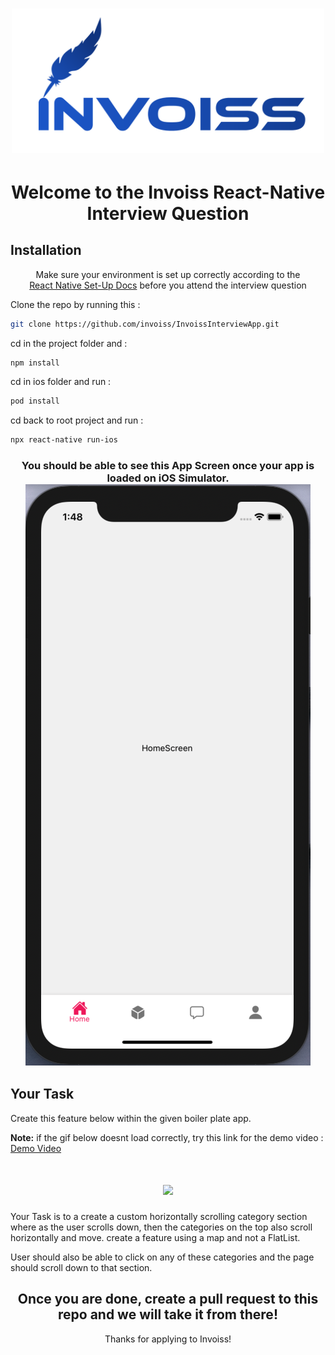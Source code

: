 

[<h1 align="center"><img width="500" src="./ReadMeAssets/Invoiss-logo.png"></h1>](https://invoiss.com)

<div align="center">
<h1>Welcome to the Invoiss React-Native Interview Question</h1> 
</div> 

## Installation

<div align="center">

Make sure your environment is set up correctly according to the  
[React Native Set-Up Docs](https://reactnative.dev/docs/environment-setup) 
before you attend the interview question
</div> 



<p>Clone the repo by running this : </p>

```bash
git clone https://github.com/invoiss/InvoissInterviewApp.git
```

<p>cd in the project folder and :  </p>

```bash
npm install
```
<p>cd in ios folder and run :  </p>

```bash
pod install
```

<p>cd back to root project and run :  </p>

```bash
npx react-native run-ios
```


<h3 align="center">
You should be able to see this App Screen once your app is loaded on iOS Simulator. </br>
<img src="./ReadMeAssets/app-screen.png">
</h3>

## Your Task
Create this feature below within the given boiler plate app.

**Note:** if the gif below doesnt load correctly, try this link for the demo video : [Demo Video](https://reactnative.dev/docs/environment-setup)
<h1 align="center"><img src="./ReadMeAssets/app-example.gif"></h1>

Your Task is to a create a custom horizontally scrolling category section where as the user scrolls down, 
then the categories on the top also scroll horizontally and move. 
create a feature using a map and not a FlatList. 

User should also be able to click on any of these categories and the page should scroll down to that section. 




<div align="center">
<h2>Once you are done, create a pull request to this repo and we will take it from there! </h2> 
Thanks for applying to Invoiss!
</div> 




